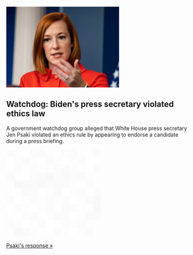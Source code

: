 
![Watchdog: Biden's press secretary violated ethics law](./20211016055844.png)
## Watchdog: Biden's press secretary violated ethics law

A government watchdog group alleged that White House press secretary Jen Psaki violated an ethics rule by appearing to endorse a candidate during a press briefing.

![pic](../square_bg.png)

[Psaki's response »](https://www.yahoo.com/news/watchdog-psaki-violated-ethics-law-223119261.html)

